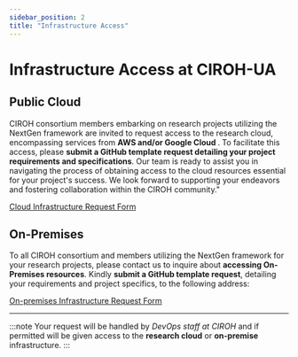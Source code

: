 ```yaml
---
sidebar_position: 2
title: "Infrastructure Access"
---
```


# Infrastructure Access at CIROH-UA

## Public Cloud

CIROH consortium members embarking on research projects utilizing the NextGen framework are invited to request access to the research cloud, encompassing services from <strong> AWS and/or Google Cloud </strong>. To facilitate this access, please <strong>submit a GitHub template request detailing your project requirements and specifications</strong>. Our team is ready to assist you in navigating the process of obtaining access to the cloud resources essential for your project's success. We look forward to supporting your endeavors and fostering collaboration within the CIROH community."


<a class="button button--active button--secondary" href="https://github.com/CIROH-UA/NGIAB-CloudInfra/issues/new?assignees=&labels=infrastructure&projects=&template=case_studies_call.md&title="> Cloud Infrastructure Request Form</a>

## On-Premises

To all CIROH consortium and members utilizing the NextGen framework for your research projects, please contact us to inquire about <strong> accessing On-Premises resources</strong>. Kindly <strong>submit a GitHub template request</strong>, detailing your requirements and project specifics, to the following address:

<a class="button button--active button--secondary" href="https://github.com/CIROH-UA/NGIAB-CloudInfra/issues/new?assignees=&labels=on-prem&projects=&template=onprem-request.md&title="> On-premises Infrastructure Request Form</a>
_____

:::note
Your request will be handled by <i>DevOps staff at CIROH</i> and if permitted will be given access to the <strong>research cloud</strong> or <strong>on-premise</strong> infrastructure.
:::